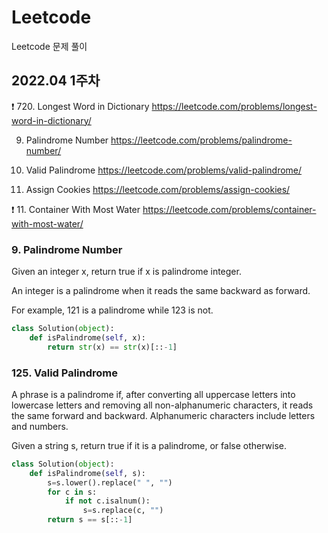 # Leetcode

Leetcode 문제 풀이

## 2022.04 1주차

❗️ 720. Longest Word in Dictionary https://leetcode.com/problems/longest-word-in-dictionary/

9. Palindrome Number https://leetcode.com/problems/palindrome-number/

125. Valid Palindrome https://leetcode.com/problems/valid-palindrome/ 

455. Assign Cookies https://leetcode.com/problems/assign-cookies/ 

❗️ 11. Container With Most Water https://leetcode.com/problems/container-with-most-water/ 


### 9. Palindrome Number
Given an integer x, return true if x is palindrome integer.

An integer is a palindrome when it reads the same backward as forward.

For example, 121 is a palindrome while 123 is not.

```python
class Solution(object):
    def isPalindrome(self, x):
        return str(x) == str(x)[::-1]
```

### 125. Valid Palindrome

A phrase is a palindrome if, after converting all uppercase letters into lowercase letters and removing all non-alphanumeric characters, it reads the same forward and backward. Alphanumeric characters include letters and numbers.

Given a string s, return true if it is a palindrome, or false otherwise.

```python
class Solution(object):
    def isPalindrome(self, s):
        s=s.lower().replace(" ", "") 
        for c in s:
            if not c.isalnum():
                s=s.replace(c, "")
        return s == s[::-1]
```